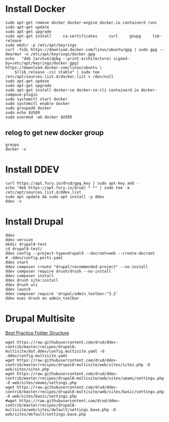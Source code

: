 

# Install Docker
    sudo apt-get remove docker docker-engine docker.io containerd runc
    sudo apt-get update
    sudo apt-get upgrade
    sudo apt-get install     ca-certificates     curl     gnupg     lsb-release
    sudo mkdir -p /etc/apt/keyrings
    curl -fsSL https://download.docker.com/linux/ubuntu/gpg | sudo gpg --dearmor -o /etc/apt/keyrings/docker.gpg
    echo   "deb [arch=$(dpkg --print-architecture) signed-by=/etc/apt/keyrings/docker.gpg] https://download.docker.com/linux/ubuntu \
        $(lsb_release -cs) stable" | sudo tee /etc/apt/sources.list.d/docker.list > /dev/null
    sudo apt-get update
    sudo apt-get upgrade
    sudo apt-get install docker-ce docker-ce-cli containerd.io docker-compose-plugin
    sudo systemctl start docker
    sudo systemctl enable docker
    sudo groupadd docker
    sudo echo $USER
    sudo usermod -aG docker $USER
## relog to get new docker group
    groups
    docker -v

# Install DDEV
    curl https://apt.fury.io/drud/gpg.key | sudo apt-key add -
    echo "deb https://apt.fury.io/drud/ * *" | sudo tee -a /etc/apt/sources.list.d/ddev.list
    sudo apt update && sudo apt install -y ddev
    ddev -v

# Install Drupal
    ddev
    ddev version
    mkdir drupal9-test
    cd drupal9-test/
    ddev config --project-type=drupal9 --docroot=web --create-docroot
    # .ddev/config.ports.yaml
    ddev start
    ddev composer create "drupal/recommended-project" --no-install
    ddev composer require drush/drush --no-install
    ddev composer install
    ddev drush site:install
    ddev drush uli
    ddev launch
    ddev composer require 'drupal/admin_toolbar:^3.2'
    ddev exec drush en admin_toolbar


# Drupal Multisite

[Best Practice Folder Structure](https://www.drupal.org/docs/multisite-drupal/multisite-folder-structure-in-drupal)

    wget https://raw.githubusercontent.com/drud/ddev-contrib/master/recipes/drupal8-multisite/dot.ddev/config.multisite.yaml -O .ddev/config.multisite.yaml
    wget https://raw.githubusercontent.com/drud/ddev-contrib/master/recipes/drupal8-multisite/web/sites/sites.php -O web/sites/sites.php
    wget https://raw.githubusercontent.com/drud/ddev-contrib/master/recipes/drupal8-multisite/web/sites/umami/settings.php -O web/sites/umami/settings.php
    wget https://raw.githubusercontent.com/drud/ddev-contrib/master/recipes/drupal8-multisite/web/sites/basic/settings.php -O web/sites/basic/settings.php
    #wget https://raw.githubusercontent.com/drud/ddev-contrib/master/recipes/drupal8-multisite/web/sites/default/settings.base.php -O web/sites/default/settings.base.php
    
